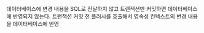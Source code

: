 

데이터베이스에 변경 내용을 SQL로 전달하지 않고 트랜잭션만 커밋하면 데이터베이스에 반영되지 않는다. 
트랜잭션 커밋 전 플러시를 호출해서 영속성 컨텍스트의 변경 내용을 데이터베이스에 반영

